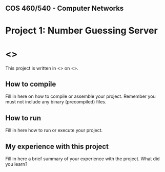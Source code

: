 ## COS 460/540 - Computer Networks
# Project 1: Number Guessing Server

# <<YOUR NAME>>

This project is written in <<LAUNGUAGE USED>> on <<OPERATING SYSTEM>>.

## How to compile

Fill in here on how to compile or assemble your project. Remember you must not include any binary (precompiled) files.

## How to run

Fill in here how to run or execute your project.

## My experience with this project

Fill in here a brief summary of your experience with the project. What did you learn?
